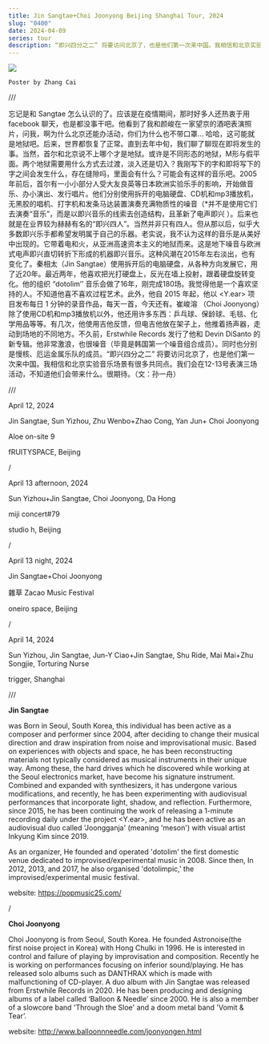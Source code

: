 ```yaml
---
title: Jin Sangtae+Choi Joonyong Beijing Shanghai Tour, 2024
slug: "0400"
date: 2024-04-09
series: tour
description: “即兴四分之二” 将要访问北京了，也是他们第一次来中国。我相信和北京实验音乐场景有很多共同点。我们会在12-13号表演三场活动，不知道他们会带来什么。很期待。
---
```

![](/images/uploads/joonyong_sangtae_2024.jpg)

`Poster by Zhang Cai`

///

忘记是和 Sangtae 怎么认识的了。应该是在疫情期间，那时好多人还热衷于用 facebook 聊天，也是都没事干吧。他看到了我和颜峻在一家望京的酒吧表演照片，问我，啊为什么北京还能办活动，你们为什么也不带口罩… 哈哈，这可能就是地狱吧。后来，世界都恢复了正常。直到去年中旬，我们聊了聊现在即将发生的事。当然，首尔和北京说不上哪个才是地狱。或许是不同形态的地狱，M形与假平面。两个地狱需要用什么方式去过渡，淡入还是切入？我刚写下的字和即将写下的字之间会发生什么，存在缝隙吗，里面会有什么？可能会有这样的音乐吧。2005年前后，首尔有一小小部分人受大友良英等日本欧洲实验乐手的影响，开始做音乐、办小演出、发行唱片。他们分别使用拆开的电脑硬盘、CD机和mp3播放机，无黑胶的唱机、打字机和发条马达装置演奏充满物质性的噪音（*并不是使用它们去演奏“音乐”，而是以即兴音乐的线索去创造结构，且革新了电声即兴 ）。后来也就是在业界较为赫赫有名的“即兴四人”。当然并非只有四人。但从那以后，似乎大多数即兴乐手都希望发明属于自己的乐器。老实说，我不认为这样的音乐是从美好中出现的。它带着电和火，从亚洲高速资本主义的地狱而来。这是地下噪音与欧洲式电声即兴直切转折下形成的机器即兴音乐。这种风潮在2015年左右淡出，也有变化了。秦相太（Jin Sangtae）使用拆开后的电脑硬盘，从各种方向发展它，用了近20年。最近两年，他喜欢把光打硬盘上，反光在墙上投射，跟着硬盘旋转变化。他的组织 “dotolim’’ 音乐会做了16年，刚完成180场。我觉得他是一个喜欢坚持的人。不知道他喜不喜欢过程艺术。此外，他自 2015 年起，他以 <Y.ear> 项目发布每日 1 分钟的录音作品，每天一首，今天还有。崔峻溶 （Choi Joonyong）除了使用CD机和mp3播放机以外，他还用许多东西：乒乓球、保龄球、毛毯、化学用品等等。有几次，他使用吉他反馈，但电吉他放在架子上，他推着扬声器，走动到场地的不同地方。不久前，Erstwhile Records 发行了他和 Devin DiSanto 的新专辑。他非常激浪，也很噪音（毕竟是韩国第一个噪音组合成员）。同时也分别是慢核、厄运金属乐队的成员。“即兴四分之二” 将要访问北京了，也是他们第一次来中国。我相信和北京实验音乐场景有很多共同点。我们会在12-13号表演三场活动，不知道他们会带来什么。很期待。（文：孙一舟）

///

April 12, 2024

Jin Sangtae, Sun Yizhou, Zhu Wenbo+Zhao Cong, Yan Jun+ Choi Joonyong

Aloe on-site 9

fRUITYSPACE, Beijing

/

April 13 afternoon, 2024

Sun Yizhou+Jin Sangtae, Choi Joonyong, Da Hong

miji concert#79

studio h, Beijing

/

April 13 night, 2024

Jin Sangtae+Choi Joonyong

雜草 Zacao Music Festival

oneiro space, Beijing

/

April 14, 2024

Sun Yizhou, Jin Sangtae, Jun-Y Ciao+Jin Sangtae, Shu Ride, Mai Mai+Zhu Songjie, Torturing Nurse

trigger, Shanghai

///

**Jin Sangtae** 

was Born in Seoul, South Korea, this individual has been active as a composer and performer since 2004, after deciding to change their musical direction and draw inspiration from noise and improvisational music. Based on experiences with objects and space, he has been reconstructing materials not typically considered as musical instruments in their unique way. Among these, the hard drives which he discovered while working at the Seoul electronics market, have become his signature instrument. Combined and expanded with synthesizers, it has undergone various modifications, and recently, he has been experimenting with audiovisual performances that incorporate light, shadow, and reflection. Furthermore, since 2015, he has been continuing the work of releasing a 1-minute recording daily under the project <Y.ear>, and he has been active as an audiovisual duo called 'Joongganja' (meaning 'meson') with visual artist Inkyung Kim since 2019.

As an organizer, He founded and operated 'dotolim' the first domestic venue dedicated to improvised/experimental music in 2008. Since then, In 2012, 2013, and 2017, he also organised 'dotolimpic,' the improvised/experimental music festival.

website: https://popmusic25.com/

/

**Choi Joonyong**

Choi Joonyong is from Seoul, South Korea. He founded Astronoise(the first noise project in Korea) with Hong Chulki in 1996. He is interested in control and failure of playing by improvisation and composition. Recently he is working on performances focusing on inferior sound/playing. He has released solo albums such as DANTHRAX which is made with malfunctioning of CD-player. A duo album with Jin Sangtae was released from Erstwhile Records in 2020. He has been producing and designing albums of a label called ‘Balloon & Needle’ since 2000. He is also a member of a slowcore band 'Through the Sloe' and a doom metal band 'Vomit & Tear’.

website: http://www.balloonnneedle.com/joonyongen.html
